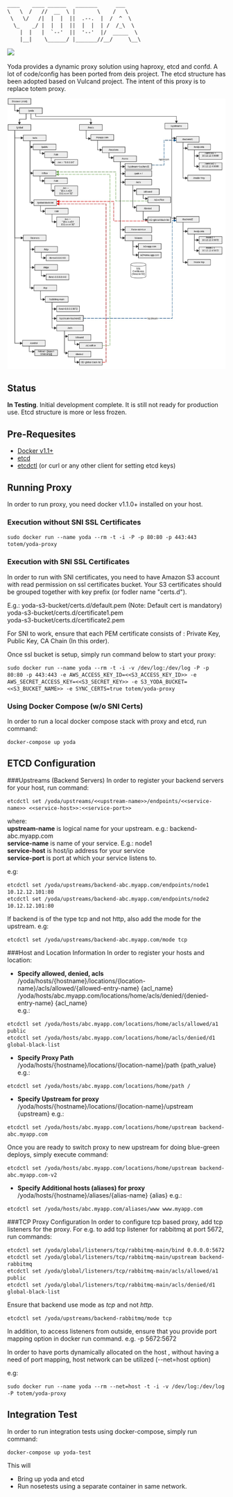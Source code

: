 ```
____    ____ ______   _______      ___     
\   \  /   //  __  \ |       \    /   \    
 \   \/   /|  |  |  ||  .--.  |  /  ^  \   
  \_    _/ |  |  |  ||  |  |  | /  /_\  \  
    |  |   |  `--'  ||  '--'  |/  _____  \ 
    |__|    \______/ |_______//__/     \__\
```
[![](https://badge.imagelayers.io/totem/yoda-proxy:latest.svg)](https://imagelayers.io/?images=totem/yoda-proxy:latest 'Get your own badge on imagelayers.io')

Yoda provides a dynamic proxy solution using haproxy, etcd and confd.
A lot of code/config has been ported from deis project. The etcd structure 
has been adopted based on Vulcand project. The intent of this proxy is to replace
totem proxy.

![Etcd Layout](architecture/etcd-layout.jpg) 

## Status
**In Testing**. Initial development complete. It is still not ready for production use.
Etcd structure is more or less frozen.

## Pre-Requesites
- [Docker v1.1+](https://docs.docker.com/)
- [etcd](https://coreos.com/using-coreos/etcd/)
- [etcdctl](https://github.com/coreos/etcd/releases/) (or curl or any other client for setting etcd keys)

## Running Proxy

In order to run proxy, you need docker v1.1.0+ installed on your host. 

### Execution without SNI SSL Certificates
```
sudo docker run --name yoda --rm -t -i -P -p 80:80 -p 443:443 totem/yoda-proxy
```

### Execution with SNI SSL Certificates
In order to run with SNI certificates, you need to have Amazon S3 account with
read permission on ssl certificates bucket. Your S3 certificates should be 
grouped together with key prefix (or fodler name "certs.d").  

E.g.:
yoda-s3-bucket/certs.d/default.pem   (Note: Default cert is mandatory)
yoda-s3-bucket/certs.d/certificate1.pem  
yoda-s3-bucket/certs.d/certificate2.pem  

For SNI to work, ensure that each PEM certificate consists of : 
Private Key, Public Key, CA Chain (In this order).  

Once ssl bucket is setup, simply run command below to start your proxy:  

```
sudo docker run --name yoda --rm -t -i -v /dev/log:/dev/log -P -p 80:80 -p 443:443 -e AWS_ACCESS_KEY_ID=<<S3_ACCESS_KEY_ID>> -e AWS_SECRET_ACCESS_KEY=<<S3_SECRET_KEY>> -e S3_YODA_BUCKET=<<S3_BUCKET_NAME>> -e SYNC_CERTS=true totem/yoda-proxy
```

### Using Docker Compose (w/o SNI Certs)
In order to run a local docker compose stack with proxy and etcd, run command:

```
docker-compose up yoda
```

## ETCD Configuration

###Upstreams (Backend Servers)
In order to register your backend servers for your host, run command:
```
etcdctl set /yoda/upstreams/<<upstream-name>>/endpoints/<<service-name>> <<service-host>>:<<service-port>>
```
where:  
**upstream-name** is logical name for your upstream. e.g.: backend-abc.myapp.com  
**service-name** is name of your service. E.g.: node1  
**service-host** is host/ip address for your service  
**service-port** is port at which your service listens to.  

e.g: 
```
etcdctl set /yoda/upstreams/backend-abc.myapp.com/endpoints/node1 10.12.12.101:80
etcdctl set /yoda/upstreams/backend-abc.myapp.com/endpoints/node2 10.12.12.101:80
```  

If backend is of the type tcp and not http, also add the mode for the upstream.
e.g:  
```
etcdctl set /yoda/upstreams/backend-abc.myapp.com/mode tcp
```

###Host and Location Information
In order to register your hosts and location:
- **Specify allowed, denied, acls**  
  /yoda/hosts/{hostname}/locations/{location-name}/acls/allowed/{allowed-entry-name} {acl_name}
  /yoda/hosts/abc.myapp.com/locations/home/acls/denied/{denied-entry-name} {acl_name}  
  e.g.:  

```
etcdctl set /yoda/hosts/abc.myapp.com/locations/home/acls/allowed/a1 public
etcdctl set /yoda/hosts/abc.myapp.com/locations/home/acls/denied/d1 global-black-list
```  

- **Specify Proxy Path**  
  /yoda/hosts/{hostname}/locations/{location-name}/path {path_value}  
  e.g.:
```
etcdctl set /yoda/hosts/abc.myapp.com/locations/home/path /
```  

- **Specify Upstream for proxy**  
  /yoda/hosts/{hostname}/locations/{location-name}/upstream {upstream}
  e.g.:
```
etcdctl set /yoda/hosts/abc.myapp.com/locations/home/upstream backend-abc.myapp.com
```
Once you are ready to switch proxy to new upstream for doing blue-green deploys, 
simply execute command:  
```
etcdctl set /yoda/hosts/abc.myapp.com/locations/home/upstream backend-abc.myapp.com-v2
```

- **Specify Additional hosts (aliases) for proxy**  
  /yoda/hosts/{hostname}/aliases/{alias-name}  {alias}
  e.g.:
```
etcdctl set /yoda/hosts/abc.myapp.com/aliases/www www.myapp.com
```

###TCP Proxy Configuration
In order to configure tcp based proxy, add tcp listeners for the proxy. For e.g.
to add tcp listener for rabbitmq at port 5672, run commands:

```
etcdctl set /yoda/global/listeners/tcp/rabbitmq-main/bind 0.0.0.0:5672
etcdctl set /yoda/global/listeners/tcp/rabbitmq-main/upstream backend-rabbitmq
etcdctl set /yoda/global/listeners/tcp/rabbitmq-main/acls/allowed/a1 public
etcdctl set /yoda/global/listeners/tcp/rabbitmq-main/acls/denied/d1 global-black-list
```

Ensure that backend use mode as *tcp* and not *http*. 
```
etcdctl set /yoda/upstreams/backend-rabbitmq/mode tcp
```

In addition, to access listeners from outside, ensure that you provide port mapping option in docker
run command.
e.g. -p 5672:5672

In order to have ports dynamically allocated on the host , without having a need of port mapping, host network can be utilized (--net=host option)

e.g: 
```
sudo docker run --name yoda --rm --net=host -t -i -v /dev/log:/dev/log -P totem/yoda-proxy
```

## Integration Test
In order to run integration tests using docker-compose, simply run command:

```
docker-compose up yoda-test
```

This will
- Bring up yoda and etcd
- Run nosetests using a separate container in same network.






